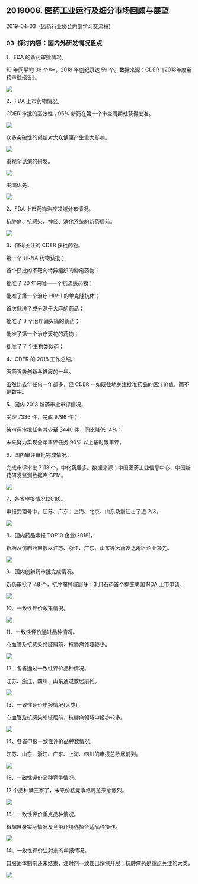 ## 2019006. 医药工业运行及细分市场回顾与展望

2019-04-03（医药行业协会内部学习交流稿）

### 03. 探讨内容：国内外研发情况盘点

1、FDA 的新药审批情况。

10 年间平均 36 个/年，2018 年创纪录达 59 个。数据来源：CDER《2018年度新药审批报告》。

![](https://raw.githubusercontent.com/dalong0514/selfstudy/master/图片链接/工程培训/2019067.PNG)

2、FDA 上市药物情况。

CDER 审批的高效性；95% 新药在第一个审查周期就获得批准。

![](https://raw.githubusercontent.com/dalong0514/selfstudy/master/图片链接/工程培训/2019068.PNG)

众多突破性的创新对大众健康产生重大影响。

![](https://raw.githubusercontent.com/dalong0514/selfstudy/master/图片链接/工程培训/2019069.PNG)

重视罕见病的研发。

![](https://raw.githubusercontent.com/dalong0514/selfstudy/master/图片链接/工程培训/2019070.PNG)

美国优先。

![](https://raw.githubusercontent.com/dalong0514/selfstudy/master/图片链接/工程培训/2019071.PNG)

2、FDA 上市药物治疗领域分布情况。

抗肿瘤、抗感染、神经、消化系统的新药居前。

![](https://raw.githubusercontent.com/dalong0514/selfstudy/master/图片链接/工程培训/2019072.PNG)

3、值得关注的 CDER 获批药物。

第一个 siRNA 药物获批；

首个获批的不靶向特异组织的肿瘤药物；

批准了 20 年来唯一一个抗流感药物；

批准了第一个治疗 HIV-1 的单克隆抗体；

首次批准了成分源于大麻的药品；

批准了 3 个治疗偏头痛的新药；

批准了第一个治疗天花的药物；

批准了 7 个生物类似药；

4、CDER 的 2018 工作总结。

医药强势创新与进展的一年。

虽然比去年任何一年都多，但 CDER 一如既往地关注批准药品的医疗价值，而不是数字。

5、国内 2018 新药审批审评情况。

受理 7336 件，完成 9796 件；

待审评审批任务减少至 3440 件，同比降低 14%；

未来努力实现全年审评任务 90% 以上按时限审评。

6、国内审评审批完成情况。

完成审评审批 7113 个，中化药居多。数据来源：中国医药工业信息中心、中国新药研发监测数据库 CPM。

![](https://raw.githubusercontent.com/dalong0514/selfstudy/master/图片链接/工程培训/2019073.PNG)

7、各省申报情况(2018)。

申报受理号中，江苏、广东、上海、北京、山东及浙江占了近 2/3。

![](https://raw.githubusercontent.com/dalong0514/selfstudy/master/图片链接/工程培训/2019074.PNG)

8、国内药品申报 TOP10 企业(2018)。

新药及仿制药申报以江苏、浙江、广东、山东等医药发达地区企业领先。

![](https://raw.githubusercontent.com/dalong0514/selfstudy/master/图片链接/工程培训/2019075.PNG)

9、国内创新药审批完成情况。

新药审批了 48 个，抗肿瘤领域居多；3 月石药首个提交美国 NDA 上市申请。

![](https://raw.githubusercontent.com/dalong0514/selfstudy/master/图片链接/工程培训/2019076.PNG)

10、一致性评价政策情况。

![](https://raw.githubusercontent.com/dalong0514/selfstudy/master/图片链接/工程培训/2019077.PNG)

11、一致性评价通过品种情况。

心血管及抗感染领域居前，抗肿瘤领域较少。

![](https://raw.githubusercontent.com/dalong0514/selfstudy/master/图片链接/工程培训/2019078.PNG)

12、各省通过一致性评价品种情况。

江苏、浙江、四川、山东通过数居前列。

![](https://raw.githubusercontent.com/dalong0514/selfstudy/master/图片链接/工程培训/2019079.PNG)

13、一致性评价申报情况(大类)。

心血管及抗感染领域居前，抗肿瘤领域申报亦较多。

![](https://raw.githubusercontent.com/dalong0514/selfstudy/master/图片链接/工程培训/2019080.PNG)

14、各省申报一致性评价品种数情况。

江苏、山东、浙江、广东、上海、四川的申报总数居前列。

![](https://raw.githubusercontent.com/dalong0514/selfstudy/master/图片链接/工程培训/2019081.PNG)

15、一致性评价品种竞争情况。

12 个品种满三家了，未来价格竞争格局愈来愈激烈。

![](https://raw.githubusercontent.com/dalong0514/selfstudy/master/图片链接/工程培训/2019082.PNG)

13、一致性评价重点品种情况。

根据自身实际情况及竞争环境选择合适品种操作。

![](https://raw.githubusercontent.com/dalong0514/selfstudy/master/图片链接/工程培训/2019083.PNG)

14、一致性评价注射剂的申报情况。

口服固体制剂还未结束，注射剂一致性已悄然开展；抗肿瘤药是重点关注的大类。

![](https://raw.githubusercontent.com/dalong0514/selfstudy/master/图片链接/工程培训/2019084.PNG)